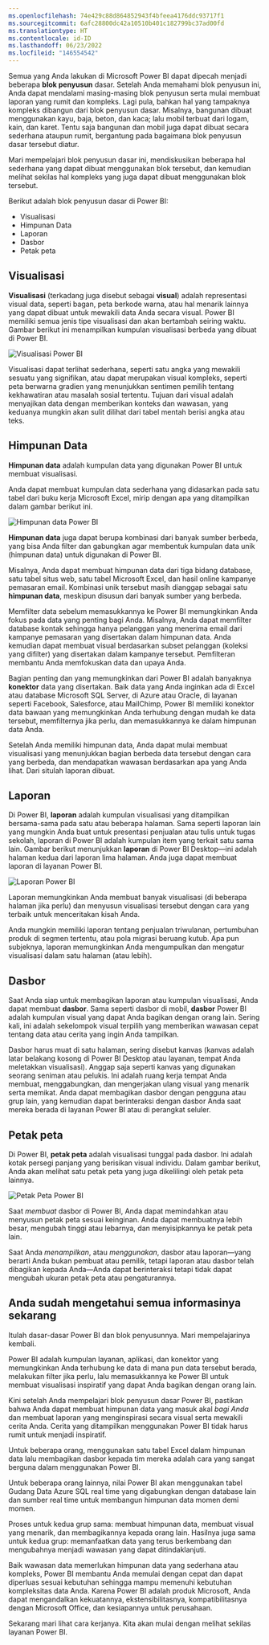 ```yaml
---
ms.openlocfilehash: 74e429c88d864852943f4bfeea4176ddc93717f1
ms.sourcegitcommit: 6afc28800dc42a10510b401c182799bc37ad00fd
ms.translationtype: HT
ms.contentlocale: id-ID
ms.lasthandoff: 06/23/2022
ms.locfileid: "146554542"
---
```

Semua yang Anda lakukan di Microsoft Power BI dapat dipecah menjadi beberapa **blok penyusun** dasar. Setelah Anda memahami blok penyusun ini, Anda dapat mendalami masing-masing blok penyusun serta mulai membuat laporan yang rumit dan kompleks. Lagi pula, bahkan hal yang tampaknya kompleks dibangun dari blok penyusun dasar. Misalnya, bangunan dibuat menggunakan kayu, baja, beton, dan kaca; lalu mobil terbuat dari logam, kain, dan karet. Tentu saja bangunan dan mobil juga dapat dibuat secara sederhana ataupun rumit, bergantung pada bagaimana blok penyusun dasar tersebut diatur.

Mari mempelajari blok penyusun dasar ini, mendiskusikan beberapa hal sederhana yang dapat dibuat menggunakan blok tersebut, dan kemudian melihat sekilas hal kompleks yang juga dapat dibuat menggunakan blok tersebut.

Berikut adalah blok penyusun dasar di Power BI:

* Visualisasi
* Himpunan Data
* Laporan
* Dasbor
* Petak peta

## <a name="visualizations"></a>Visualisasi
**Visualisasi** (terkadang juga disebut sebagai **visual**) adalah representasi visual data, seperti bagan, peta berkode warna, atau hal menarik lainnya yang dapat dibuat untuk mewakili data Anda secara visual. Power BI memiliki semua jenis tipe visualisasi dan akan bertambah seiring waktu. Gambar berikut ini menampilkan kumpulan visualisasi berbeda yang dibuat di Power BI.

![Visualisasi Power BI](../media/pbi-bblocks_01.png)

Visualisasi dapat terlihat sederhana, seperti satu angka yang mewakili sesuatu yang signifikan, atau dapat merupakan visual kompleks, seperti peta berwarna gradien yang menunjukkan sentimen pemilih tentang kekhawatiran atau masalah sosial tertentu. Tujuan dari visual adalah menyajikan data dengan memberikan konteks dan wawasan, yang keduanya mungkin akan sulit dilihat dari tabel mentah berisi angka atau teks.

## <a name="datasets"></a>Himpunan Data
**Himpunan data** adalah kumpulan data yang digunakan Power BI untuk membuat visualisasi.

Anda dapat membuat kumpulan data sederhana yang didasarkan pada satu tabel dari buku kerja Microsoft Excel, mirip dengan apa yang ditampilkan dalam gambar berikut ini.

![Himpunan data Power BI](../media/pbi-bblocks_02.png)

**Himpunan data** juga dapat berupa kombinasi dari banyak sumber berbeda, yang bisa Anda filter dan gabungkan agar membentuk kumpulan data unik (himpunan data) untuk digunakan di Power BI.

Misalnya, Anda dapat membuat himpunan data dari tiga bidang database, satu tabel situs web, satu tabel Microsoft Excel, dan hasil online kampanye pemasaran email. Kombinasi unik tersebut masih dianggap sebagai satu **himpunan data**, meskipun disusun dari banyak sumber yang berbeda.

Memfilter data sebelum memasukkannya ke Power BI memungkinkan Anda fokus pada data yang penting bagi Anda. Misalnya, Anda dapat memfilter database kontak sehingga hanya pelanggan yang menerima email dari kampanye pemasaran yang disertakan dalam himpunan data. Anda kemudian dapat membuat visual berdasarkan subset pelanggan (koleksi yang difilter) yang disertakan dalam kampanye tersebut. Pemfilteran membantu Anda memfokuskan data dan upaya Anda.

Bagian penting dan yang memungkinkan dari Power BI adalah banyaknya **konektor** data yang disertakan. Baik data yang Anda inginkan ada di Excel atau database Microsoft SQL Server, di Azure atau Oracle, di layanan seperti Facebook, Salesforce, atau MailChimp, Power BI memiliki konektor data bawaan yang memungkinkan Anda terhubung dengan mudah ke data tersebut, memfilternya jika perlu, dan memasukkannya ke dalam himpunan data Anda.

Setelah Anda memiliki himpunan data, Anda dapat mulai membuat visualisasi yang menunjukkan bagian berbeda data tersebut dengan cara yang berbeda, dan mendapatkan wawasan berdasarkan apa yang Anda lihat. Dari situlah laporan dibuat.

## <a name="reports"></a>Laporan
Di Power BI, **laporan** adalah kumpulan visualisasi yang ditampilkan bersama-sama pada satu atau beberapa halaman. Sama seperti laporan lain yang mungkin Anda buat untuk presentasi penjualan atau tulis untuk tugas sekolah, laporan di Power BI adalah kumpulan item yang terkait satu sama lain. Gambar berikut menunjukkan **laporan** di Power BI Desktop—ini adalah halaman kedua dari laporan lima halaman. Anda juga dapat membuat laporan di layanan Power BI.

![Laporan Power BI](../media/pbi-bblocks_03.png)

Laporan memungkinkan Anda membuat banyak visualisasi (di beberapa halaman jika perlu) dan menyusun visualisasi tersebut dengan cara yang terbaik untuk menceritakan kisah Anda.

Anda mungkin memiliki laporan tentang penjualan triwulanan, pertumbuhan produk di segmen tertentu, atau pola migrasi beruang kutub. Apa pun subjeknya, laporan memungkinkan Anda mengumpulkan dan mengatur visualisasi dalam satu halaman (atau lebih).

## <a name="dashboards"></a>Dasbor
Saat Anda siap untuk membagikan laporan atau kumpulan visualisasi, Anda dapat membuat **dasbor**. Sama seperti dasbor di mobil, **dasbor** Power BI adalah kumpulan visual yang dapat Anda bagikan dengan orang lain. Sering kali, ini adalah sekelompok visual terpilih yang memberikan wawasan cepat tentang data atau cerita yang ingin Anda tampilkan.

Dasbor harus muat di satu halaman, sering disebut kanvas (kanvas adalah latar belakang kosong di Power BI Desktop atau layanan, tempat Anda meletakkan visualisasi). Anggap saja seperti kanvas yang digunakan seorang seniman atau pelukis. Ini adalah ruang kerja tempat Anda membuat, menggabungkan, dan mengerjakan ulang visual yang menarik serta memikat.
Anda dapat membagikan dasbor dengan pengguna atau grup lain, yang kemudian dapat berinteraksi dengan dasbor Anda saat mereka berada di layanan Power BI atau di perangkat seluler.

## <a name="tiles"></a>Petak peta
Di Power BI, **petak peta** adalah visualisasi tunggal pada dasbor. Ini adalah kotak persegi panjang yang berisikan visual individu. Dalam gambar berikut, Anda akan melihat satu petak peta yang juga dikelilingi oleh petak peta lainnya.

![Petak Peta Power BI](../media/pbi-bblocks_04.png)

Saat *membuat* dasbor di Power BI, Anda dapat memindahkan atau menyusun petak peta sesuai keinginan. Anda dapat membuatnya lebih besar, mengubah tinggi atau lebarnya, dan menyisipkannya ke petak peta lain.

Saat Anda *menampilkan*, atau *menggunakan*, dasbor atau laporan—yang berarti Anda bukan pembuat atau pemilik, tetapi laporan atau dasbor telah dibagikan kepada Anda—Anda dapat berinteraksi tetapi tidak dapat mengubah ukuran petak peta atau pengaturannya.

## <a name="all-together-now"></a>Anda sudah mengetahui semua informasinya sekarang
Itulah dasar-dasar Power BI dan blok penyusunnya. Mari mempelajarinya kembali.

Power BI adalah kumpulan layanan, aplikasi, dan konektor yang memungkinkan Anda terhubung ke data di mana pun data tersebut berada, melakukan filter jika perlu, lalu memasukkannya ke Power BI untuk membuat visualisasi inspiratif yang dapat Anda bagikan dengan orang lain.

Kini setelah Anda mempelajari blok penyusun dasar Power BI, pastikan bahwa Anda dapat membuat himpunan data yang masuk akal *bagi Anda* dan membuat laporan yang menginspirasi secara visual serta mewakili cerita Anda. Cerita yang ditampilkan menggunakan Power BI tidak harus rumit untuk menjadi inspiratif.

Untuk beberapa orang, menggunakan satu tabel Excel dalam himpunan data lalu membagikan dasbor kepada tim mereka adalah cara yang sangat berguna dalam menggunakan Power BI.

Untuk beberapa orang lainnya, nilai Power BI akan menggunakan tabel Gudang Data Azure SQL real time yang digabungkan dengan database lain dan sumber real time untuk membangun himpunan data momen demi momen.

Proses untuk kedua grup sama: membuat himpunan data, membuat visual yang menarik, dan membagikannya kepada orang lain. Hasilnya juga sama untuk kedua grup: memanfaatkan data yang terus berkembang dan mengubahnya menjadi wawasan yang dapat ditindaklanjuti.

Baik wawasan data memerlukan himpunan data yang sederhana atau kompleks, Power BI membantu Anda memulai dengan cepat dan dapat diperluas sesuai kebutuhan sehingga mampu memenuhi kebutuhan kompleksitas data Anda. Karena Power BI adalah produk Microsoft, Anda dapat mengandalkan kekuatannya, ekstensibilitasnya, kompatibilitasnya dengan Microsoft Office, dan kesiapannya untuk perusahaan.

Sekarang mari lihat cara kerjanya. Kita akan mulai dengan melihat sekilas layanan Power BI.

